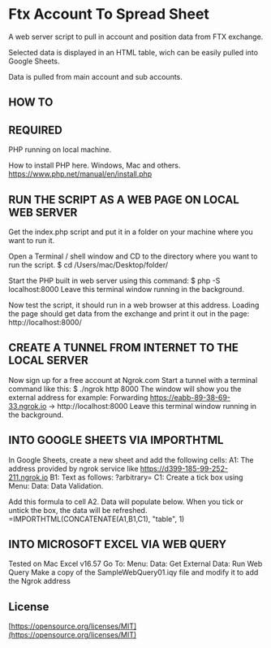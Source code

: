 # Ftx Account To Spread Sheet

A web server script to pull in account and position data from FTX exchange.

Selected data is displayed in an HTML table, wich can be easily pulled into Google Sheets.

Data is pulled from main account and sub accounts.

## HOW TO

## REQUIRED

PHP running on local machine.

How to install PHP here. Windows, Mac and others.
https://www.php.net/manual/en/install.php

## RUN THE SCRIPT AS A WEB PAGE ON LOCAL WEB SERVER

Get the index.php script and put it in a folder on your machine where you want to run it.

Open a Terminal / shell window and CD to the directory where you want to run the script.
$ cd /Users/mac/Desktop/folder/

Start the PHP built in web server using this command:
$ php -S localhost:8000
Leave this terminal window running in the background.

Now test the script, it should run in a web browser at this address.
Loading the page should get data from the exchange and print it out in the page:
http://localhost:8000/

## CREATE A TUNNEL FROM INTERNET TO THE LOCAL SERVER

Now sign up for a free account at Ngrok.com
Start a tunnel with a terminal command like this:
$ ./ngrok http 8000
The window will show you the external address for example:
Forwarding https://eabb-89-38-69-33.ngrok.io -> http://localhost:8000
Leave this terminal window running in the background.

## INTO GOOGLE SHEETS VIA IMPORTHTML

In Google Sheets, create a new sheet and add the following cells:
A1: The address provided by ngrok service like https://d399-185-99-252-211.ngrok.io
B1: Text as follows: ?arbitrary=
C1: Create a tick box using Menu: Data: Data Validation.

Add this formula to cell A2. Data will populate below. When you tick or untick the box, the data will be refreshed.
=IMPORTHTML(CONCATENATE(A1,B1,C1), "table", 1)

## INTO MICROSOFT EXCEL VIA WEB QUERY

Tested on Mac Excel v16.57
Go To: Menu: Data: Get External Data: Run Web Query
Make a copy of the SampleWebQuery01.iqy file and modify it to add the Ngrok address

## License

[https://opensource.org/licenses/MIT](https://opensource.org/licenses/MIT)